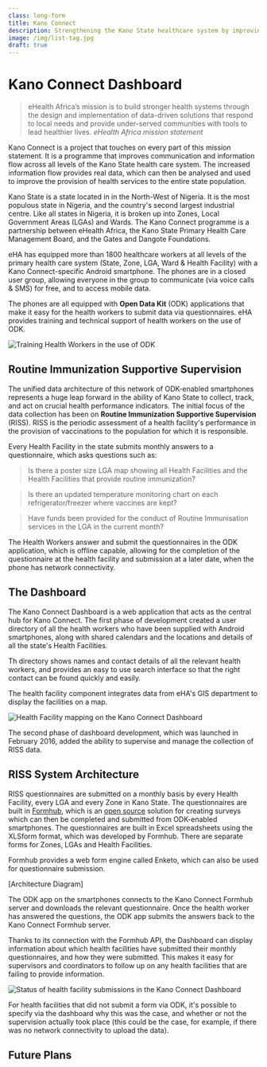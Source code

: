 ```yaml
---
class: long-form
title: Kano Connect
description: Strengthening the Kano State healthcare system by improving communication 
image: /img/list-tag.jpg
draft: true
---
```


# Kano Connect Dashboard

> eHealth Africa’s mission is to build stronger health systems through the design and implementation of data-driven solutions that respond to local needs and provide under-served communities with tools to lead healthier lives.
  <cite>eHealth Africa mission statement

Kano Connect is a project that touches on every part of this mission statement. It is a programme that improves communication and information flow across all levels of the Kano State health care system. The increased information flow provides real data, which can then be analysed and used to improve the provision of health services to the entire state population.

Kano State is a state located in in the North-West of Nigeria. It is the most populous state in Nigeria, and the country's second largest industrial centre. Like all states in Nigeria, it is broken up into Zones, Local Government Areas (LGAs) and Wards. The Kano Connect programme is a partnership between eHealth Africa, the Kano State Primary Health Care Management Board, and the Gates and Dangote Foundations.

eHA has equipped more than 1800 healthcare workers at all levels of the primary health care system (State, Zone, LGA, Ward & Health Facility) with a Kano Connect-specific Android smartphone. The phones are in a closed user group, allowing everyone in the group to communicate (via voice calls & SMS) for free, and to access mobile data.

The phones are all equipped with **Open Data Kit** (ODK) applications that make it easy for the health workers to submit data via questionnaires. eHA provides training and technical support of health workers on the use of ODK.

![Training Health Workers in the use of ODK](/img/kano-connect-training.jpg)

## Routine Immunization Supportive Supervision

The unified data architecture of this network of ODK-enabled smartphones represents a  huge leap forward in the ability of Kano State to collect, track, and act on crucial health performance indicators. The initial focus of the data collection has been on **Routine Immunization Supportive Supervision** (RISS). RISS is the periodic assessment of a health facility's performance in the provision of vaccinations to the population for which it is responsible.

Every Health Facility in the state submits monthly answers to a questionnaire, which asks questions such as:

> Is there a poster size LGA map showing all Health Facilities and the Health Facilities that provide routine immunization?

> Is there an updated temperature monitoring chart on each refrigerator/freezer where vaccines are kept?

> Have funds been provided for the conduct of Routine Immunisation services in the LGA in the current month?

The Health Workers answer and submit the questionnaires in the ODK application, which is offline capable, allowing for the completion of the questionnaire at the health facility and submission at a later date, when the phone has network connectivity.

## The Dashboard

The Kano Connect Dashboard is a web application that acts as the central hub for Kano Connect. The first phase of development created a user directory of all the health workers who have been supplied with Android smartphones, along with shared calendars and the locations and details of all the state's Health Facilities. 

Th directory shows names and contact details of all the relevant health workers, and provides an easy to use search interface so that the right contact can be found quickly and easily.

The health facility component integrates data from eHA's GIS department to display the facilities on a map.

![Health Facility mapping on the Kano Connect Dashboard](/img/kano-connect-health-facility-map.jpg)

The second phase of dashboard development, which was launched in February 2016, added the ability to supervise and manage the collection of RISS data.

## RISS System Architecture

RISS questionnaires are submitted on a monthly basis by every Health Facility, every LGA and every Zone in Kano State. The questionnaires are built in [Formhub](https://formhub.org/), which is an [open source](http://github.com/modilabs/formhub) solution for creating surveys which can then be completed and submitted from ODK-enabled smartphones. The questionnaires are built in Excel spreadsheets using the XLSform format, which was developed by Formhub. There are separate forms for Zones, LGAs and Health Facilities.

Formhub provides a web form engine called Enketo, which can also be used for questionnaire submission.

[Architecture Diagram]

The ODK app on the smartphones connects to the Kano Connect Formhub server and downloads the relevant questionnaire. Once the health worker has answered the questions, the ODK app submits the answers back to the Kano Connect Formhub server.

Thanks to its connection with the Formhub API, the Dashboard can display information about which health facilities have submitted their monthly questionnaires, and how they were submitted. This makes it easy for supervisors and coordinators to follow up on any health facilities that are failing to provide information.

![Status of health facility submissions in the Kano Connect Dashboard](/img/kano-connect-dashboard-riss.jpg)

For health facilities that did not submit a form via ODK, it's possible to specify via the dashboard why this was the case, and whether or not the supervision actually took place (this could be the case, for example, if there was no network connectivity to upload the data).

## Future Plans







